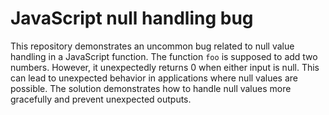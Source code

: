 # JavaScript null handling bug

This repository demonstrates an uncommon bug related to null value handling in a JavaScript function. The function `foo` is supposed to add two numbers.  However, it unexpectedly returns 0 when either input is null. This can lead to unexpected behavior in applications where null values are possible.  The solution demonstrates how to handle null values more gracefully and prevent unexpected outputs.